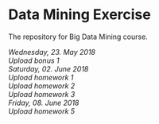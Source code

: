# Data Mining Exercise
The repository for Big Data Mining course.  

*Wednesday, 23. May 2018*  
*Upload bonus 1*  
*Saturday, 02. June 2018*  
*Upload homework 1*  
*Upload homework 2*  
*Upload homework 3*  
*Friday, 08. June 2018*  
*Upload homework 5*  